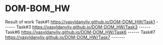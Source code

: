 # DOM-BOM_HW
Result of work 
Task#1 https://vasyldanyliv.github.io/DOM-DOM_HW/Task1 ------
Task#3 https://vasyldanyliv.github.io/DOM-DOM_HW/Task3 ------
Task#6 https://vasyldanyliv.github.io/DOM-DOM_HW/Task6 ------
Task#7 https://vasyldanyliv.github.io/DOM-DOM_HW/Task7 -------
